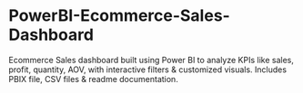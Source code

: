 # PowerBI-Ecommerce-Sales-Dashboard
Ecommerce Sales dashboard built using Power BI to analyze KPIs like sales, profit, quantity, AOV, with interactive filters &amp; customized visuals. Includes PBIX file, CSV files &amp; readme documentation.
